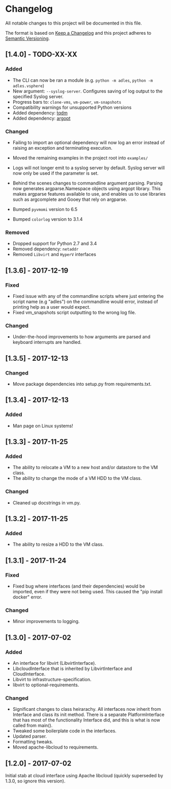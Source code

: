 # Changelog
All notable changes to this project will be documented in this file.

The format is based on [Keep a Changelog](http://keepachangelog.com/en/1.0.0/)
and this project adheres to [Semantic Versioning](http://semver.org/spec/v2.0.0.html).

## [1.4.0] - TODO-XX-XX
### Added
- The CLI can now be ran a module (e.g. `python -m adles`, `python -m adles.vsphere`)
- New argument: `--syslog-server`. Configures saving of log output to the specified Syslog server.
- Progress bars to: `clone-vms`, `vm-power`, `vm-snapshots`
- Compatibility warnings for unsupported Python versions
- Added dependency: [tqdm](https://github.com/tqdm/tqdm)
- Added dependency: [argopt](https://github.com/casperdcl/argopt)

### Changed
- Failing to import an optional dependency will now log an error instead
of raising an exception and terminating execution.
- Moved the remaining examples in the project root into `examples/`
- Logs will not longer emit to a syslog server by default.
Syslog server will now only be used if the parameter is set.
- Behind the scenes changes to commandline argument parsing.
Parsing now generates argparse.Namespace objects using argopt library.
This makes argparse features available to use, and enables us to use
libraries such as argcomplete and Gooey that rely on argparse.

- Bumped `pyvmomi` version to 6.5
- Bumped `colorlog` version to 3.1.4

### Removed
- Dropped support for Python 2.7 and 3.4
- Removed dependency: `netaddr`
- Removed `Libvirt` and `HyperV` interfaces


## [1.3.6] - 2017-12-19
### Fixed
- Fixed issue with any of the commandline scripts where just entering
 the script name (e.g "adles") on the commandline would error,
 instead of printing help as a user would expect.
- Fixed vm_snapshots script outputting to the wrong log file.

### Changed
- Under-the-hood improvements to how arguments are parsed
and keyboard interrupts are handled.


## [1.3.5] - 2017-12-13
### Changed
- Move package dependencies into setup.py from requirements.txt.


## [1.3.4] - 2017-12-13
### Added
- Man page on Linux systems!


## [1.3.3] - 2017-11-25
### Added
- The ability to relocate a VM to a new host and/or datastore to the VM class.
- The ability to change the mode of a VM HDD to the VM class.

### Changed
- Cleaned up docstrings in vm.py.


## [1.3.2] - 2017-11-25
### Added
- The ability to resize a HDD to the VM class.


## [1.3.1] - 2017-11-24
### Fixed
- Fixed bug where interfaces (and their dependencies) would be imported,
even if they were not being used. This caused the "pip install docker" error.

### Changed
- Minor improvements to logging.


## [1.3.0] - 2017-07-02
### Added
- An interface for libvirt (LibvirtInterface).
- LibcloudInterface that is inherited by LibvirtInterface and CloudInterface.
- Libvirt to infrastructure-specification.
- libvirt to optional-requirements.

### Changed
- Significant changes to class heirarachy. All interfaces now inherit from Interface and class its init method.
There is a separate PlatformInterface that has most of the functionality Interface did, and this is what is now called from main().
- Tweaked some boilerplate code in the interfaces.
- Updated parser.
- Formatting tweaks.
- Moved apache-libcloud to requirements.


## [1.2.0] - 2017-07-02
Initial stab at cloud interface using Apache libcloud
(quickly superseded by 1.3.0, so ignore this version).

